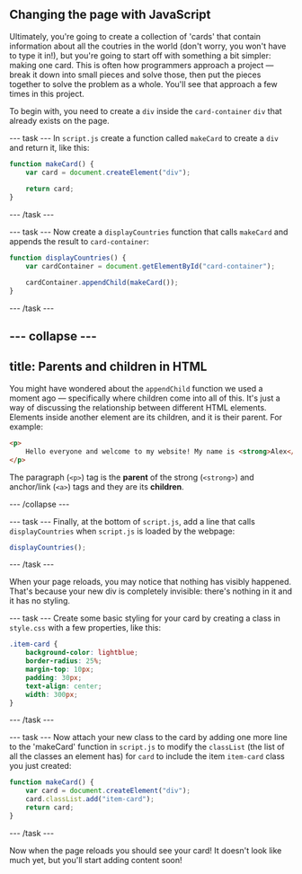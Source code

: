 ## Changing the page with JavaScript

Ultimately, you're going to create a collection of 'cards' that contain information about all the coutries in the world (don't worry, you won't have to type it in!), but you're going to start off with something a bit simpler: making one card. This is often how programmers approach a project —  break it down into small pieces and solve those, then put the pieces together to solve the problem as a whole. You'll see that approach a few times in this project.

To begin with, you need to create a `div` inside the `card-container` `div` that already exists on the page. 

--- task ---
In `script.js` create a function called `makeCard` to create a `div` and return it, like this:

```javascript
function makeCard() {
    var card = document.createElement("div");
    
    return card;
}
```
--- /task ---

--- task ---
Now create a `displayCountries` function that calls `makeCard` and appends the result to `card-container`:

```javascript
function displayCountries() {
    var cardContainer = document.getElementById("card-container");

    cardContainer.appendChild(makeCard());
}
```
--- /task --- 

--- collapse ---
---
title: Parents and children in HTML
---
You might have wondered about the `appendChild` function we used a moment ago — specifically where children come into all of this. It's just a way of discussing the relationship between different HTML elements. Elements inside another element are its children, and it is their parent. For example:

```html
<p>
    Hello everyone and welcome to my website! My name is <strong>Alex</strong> and you can find all of <a href="dev.html">my web developement projects</a> on the site. 
</p>
```

The paragraph (`<p>`) tag is the **parent** of the strong (`<strong>`) and anchor/link (`<a>`) tags and they are its **children**.

--- /collapse ---

--- task ---
Finally, at the bottom of `script.js`, add a line that calls `displayCountries` when `script.js` is loaded by the webpage:
```javascript
displayCountries();
```
--- /task ---

When your page reloads, you may notice that nothing has visibly happened. That's because your new div is completely invisible: there's nothing in it and it has no styling.

--- task ---
Create some basic styling for your card by creating a class in `style.css` with a few properties, like this:

```css
.item-card {
    background-color: lightblue;
    border-radius: 25%;
    margin-top: 10px;
    padding: 30px;
    text-align: center;
    width: 300px;
}
```
--- /task ---

--- task ---
Now attach your new class to the card by adding one more line to the 'makeCard' function in `script.js` to modify the `classList` (the list of all the classes an element has) for `card` to include the item `item-card` class you just created:

```javascript
function makeCard() {
    var card = document.createElement("div");
    card.classList.add("item-card");
    return card;
}
```
--- /task ---

Now when the page reloads you should see your card! It doesn't look like much yet, but you'll start adding content soon!